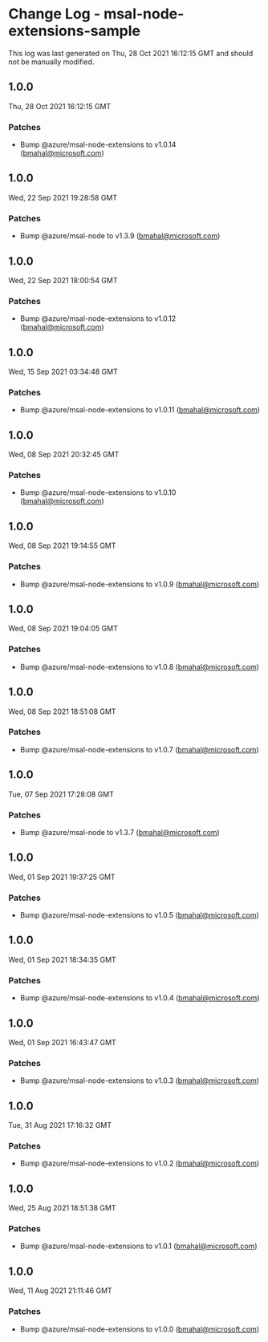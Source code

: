 # Change Log - msal-node-extensions-sample

This log was last generated on Thu, 28 Oct 2021 16:12:15 GMT and should not be manually modified.

<!-- Start content -->

## 1.0.0

Thu, 28 Oct 2021 16:12:15 GMT

### Patches

- Bump @azure/msal-node-extensions to v1.0.14 (bmahal@microsoft.com)

## 1.0.0

Wed, 22 Sep 2021 19:28:58 GMT

### Patches

- Bump @azure/msal-node to v1.3.9 (bmahal@microsoft.com)

## 1.0.0

Wed, 22 Sep 2021 18:00:54 GMT

### Patches

- Bump @azure/msal-node-extensions to v1.0.12 (bmahal@microsoft.com)

## 1.0.0

Wed, 15 Sep 2021 03:34:48 GMT

### Patches

- Bump @azure/msal-node-extensions to v1.0.11 (bmahal@microsoft.com)

## 1.0.0

Wed, 08 Sep 2021 20:32:45 GMT

### Patches

- Bump @azure/msal-node-extensions to v1.0.10 (bmahal@microsoft.com)

## 1.0.0

Wed, 08 Sep 2021 19:14:55 GMT

### Patches

- Bump @azure/msal-node-extensions to v1.0.9 (bmahal@microsoft.com)

## 1.0.0

Wed, 08 Sep 2021 19:04:05 GMT

### Patches

- Bump @azure/msal-node-extensions to v1.0.8 (bmahal@microsoft.com)

## 1.0.0

Wed, 08 Sep 2021 18:51:08 GMT

### Patches

- Bump @azure/msal-node-extensions to v1.0.7 (bmahal@microsoft.com)

## 1.0.0

Tue, 07 Sep 2021 17:28:08 GMT

### Patches

- Bump @azure/msal-node to v1.3.7 (bmahal@microsoft.com)

## 1.0.0

Wed, 01 Sep 2021 19:37:25 GMT

### Patches

- Bump @azure/msal-node-extensions to v1.0.5 (bmahal@microsoft.com)

## 1.0.0

Wed, 01 Sep 2021 18:34:35 GMT

### Patches

- Bump @azure/msal-node-extensions to v1.0.4 (bmahal@microsoft.com)

## 1.0.0

Wed, 01 Sep 2021 16:43:47 GMT

### Patches

- Bump @azure/msal-node-extensions to v1.0.3 (bmahal@microsoft.com)

## 1.0.0

Tue, 31 Aug 2021 17:16:32 GMT

### Patches

- Bump @azure/msal-node-extensions to v1.0.2 (bmahal@microsoft.com)

## 1.0.0

Wed, 25 Aug 2021 18:51:38 GMT

### Patches

- Bump @azure/msal-node-extensions to v1.0.1 (bmahal@microsoft.com)

## 1.0.0

Wed, 11 Aug 2021 21:11:46 GMT

### Patches

- Bump @azure/msal-node-extensions to v1.0.0 (bmahal@microsoft.com)
